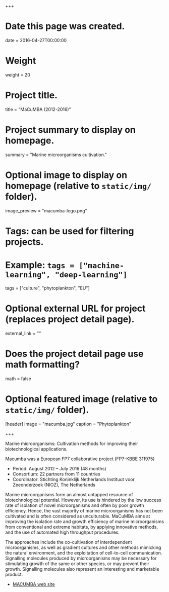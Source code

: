 +++
# Date this page was created.
date = 2016-04-27T00:00:00

# Weight
weight = 20

# Project title.
title = "MaCuMBA (2012-2016)"

# Project summary to display on homepage.
summary = "Marine microorganisms cultivation."

# Optional image to display on homepage (relative to `static/img/` folder).
image_preview = "macumba-logo.png"

# Tags: can be used for filtering projects.
# Example: `tags = ["machine-learning", "deep-learning"]`
tags = ["culture", "phytoplankton", "EU"]

# Optional external URL for project (replaces project detail page).
external_link = ""

# Does the project detail page use math formatting?
math = false

# Optional featured image (relative to `static/img/` folder).
[header]
image = "macumba.jpg"
caption = "Phytoplankton"

+++

Marine microorganisms: Cultivation methods for improving their biotechnological applications.

Macumba was a European FP7 collaborative project (FP7-KBBE 311975)

* Period:  August 2012 – July 2016 (48 months)
* Consortium:  22 partners from 11 countries
* Coordinator:  Stichting Koninklijk Netherlands Instituut voor Zeeonderzoek (NIOZ), The Netherlands

Marine microorganisms form an almost untapped resource of biotechnological potential. However, its use is hindered by the low success rate of isolation of novel microorganisms and often by poor growth efficiency. Hence, the vast majority of marine microorganisms has not been cultivated and is often considered as unculturable. MaCuMBA aims at improving the isolation rate and growth efficiency of marine microorganisms from conventional and extreme habitats, by applying innovative methods, and the use of automated high throughput procedures.

The approaches include the co-cultivation of interdependent microorganisms, as well as gradient cultures and other methods mimicking the natural environment, and the exploitation of cell-to-cell communication. Signalling molecules produced by microorganisms may be necessary for stimulating growth of the same or other species, or may prevent their growth. Signalling molecules also represent an interesting and marketable product.

* [MACUMBA web site](http://www.macumbaproject.eu/)
